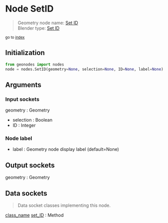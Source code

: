 
# Node SetID

> Geometry node name: [Set ID](https://docs.blender.org/manual/en/latest/modeling/geometry_nodes/material/set_id.html)<br>
  Blender type: [Set ID](https://docs.blender.org/api/current/bpy.types.GeometryNodeSetID.html)
  
<sub>go to [index](/docs/index.md)</sub>

## Initialization

```python
from geonodes import nodes
node = nodes.SetID(geometry=None, selection=None, ID=None, label=None)
```



## Arguments


### Input sockets

geometry : Geometry
- selection : Boolean
- ID : Integer

### Node label

- label : Geometry node display label (default=None)

## Output sockets

geometry : Geometry

## Data sockets

> Data socket classes implementing this node.
  
[class_name](docs/sockets/Geometry.md) [set_ID](docs/sockets/Geometry.md#set_id) : Method


